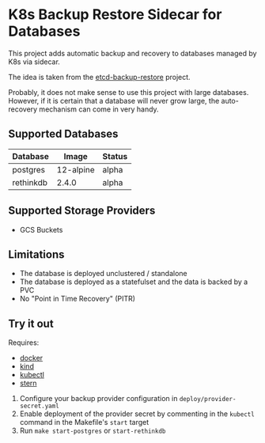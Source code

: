 # K8s Backup Restore Sidecar for Databases

This project adds automatic backup and recovery to databases managed by K8s via sidecar.

The idea is taken from the [etcd-backup-restore](https://github.com/gardener/etcd-backup-restore) project.

Probably, it does not make sense to use this project with large databases. However, if it is certain that a database will never grow large, the auto-recovery mechanism can come in very handy.

## Supported Databases

| Database  | Image     | Status |
| --------- | --------- | ------ |
| postgres  | 12-alpine | alpha  |
| rethinkdb | 2.4.0     | alpha  |

## Supported Storage Providers

- GCS Buckets

## Limitations

- The database is deployed unclustered / standalone
- The database is deployed as a statefulset and the data is backed by a PVC
- No "Point in Time Recovery" (PITR)

## Try it out

Requires:

- [docker](https://www.docker.com/)
- [kind](https://github.com/kubernetes-sigs/kind)
- [kubectl](https://kubernetes.io/docs/tasks/tools/install-kubectl/)
- [stern](https://github.com/wercker/stern)

1. Configure your backup provider configuration in `deploy/provider-secret.yaml`
2. Enable deployment of the provider secret by commenting in the `kubectl` command in the Makefile's `start` target
3. Run `make start-postgres` or `start-rethinkdb`
